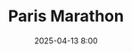 ---
title: Paris Marathon
location: Paris, France
date: 2025-04-13 8:00
latitude: 48.86925169401318 
longitude: 2.3097635677767325
results:
  - place: 273 F
    name: Cliodhna Bardon
    time: 3:17:45
    category: F
    note: 4:41 min/km
  - place: 4310 F
    name: Heather Browning
    time: 4:01:57
    category: F
    note: 5:44 min/km
  - place: 7980 F
    name: Michelle Skeath
    time: 4:30:05
    category: F
    note: 6:24 min/km
---
